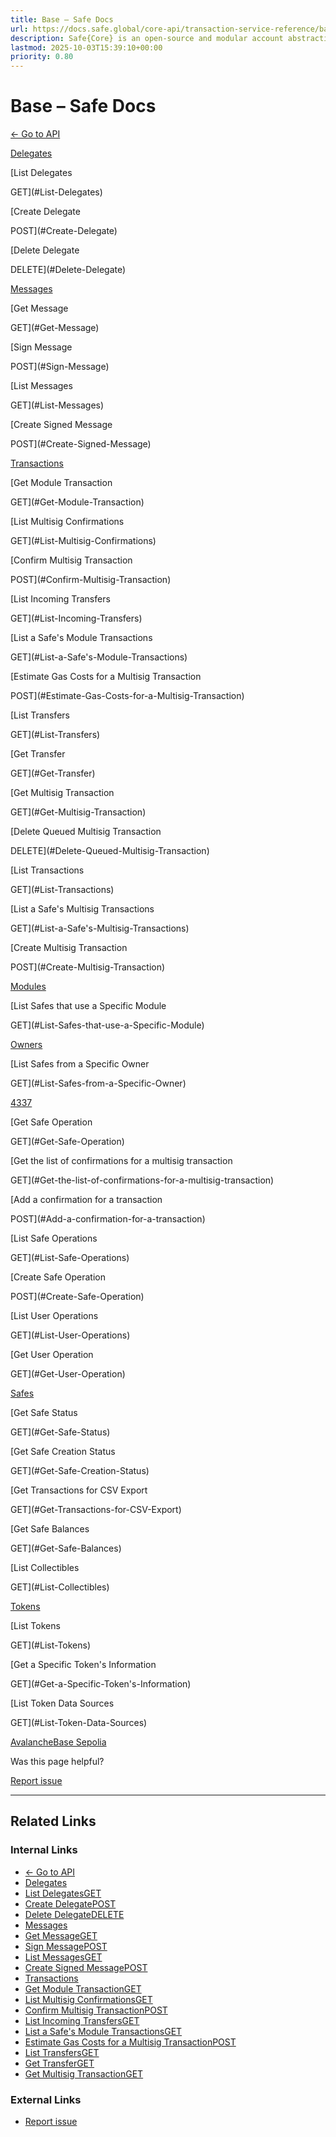 ```yaml
---
title: Base – Safe Docs
url: https://docs.safe.global/core-api/transaction-service-reference/base
description: Safe{Core} is an open-source and modular account abstraction stack. Learn about its features and how to use it.
lastmod: 2025-10-03T15:39:10+00:00
priority: 0.80
---
```


# Base – Safe Docs

[← Go to API](/core-api/transaction-service-overview)

[Delegates](#Delegates)

[List Delegates

GET](#List-Delegates)

[Create Delegate

POST](#Create-Delegate)

[Delete Delegate

DELETE](#Delete-Delegate)

[Messages](#Messages)

[Get Message

GET](#Get-Message)

[Sign Message

POST](#Sign-Message)

[List Messages

GET](#List-Messages)

[Create Signed Message

POST](#Create-Signed-Message)

[Transactions](#Transactions)

[Get Module Transaction

GET](#Get-Module-Transaction)

[List Multisig Confirmations

GET](#List-Multisig-Confirmations)

[Confirm Multisig Transaction

POST](#Confirm-Multisig-Transaction)

[List Incoming Transfers

GET](#List-Incoming-Transfers)

[List a Safe's Module Transactions

GET](#List-a-Safe's-Module-Transactions)

[Estimate Gas Costs for a Multisig Transaction

POST](#Estimate-Gas-Costs-for-a-Multisig-Transaction)

[List Transfers

GET](#List-Transfers)

[Get Transfer

GET](#Get-Transfer)

[Get Multisig Transaction

GET](#Get-Multisig-Transaction)

[Delete Queued Multisig Transaction

DELETE](#Delete-Queued-Multisig-Transaction)

[List Transactions

GET](#List-Transactions)

[List a Safe's Multisig Transactions

GET](#List-a-Safe's-Multisig-Transactions)

[Create Multisig Transaction

POST](#Create-Multisig-Transaction)

[Modules](#Modules)

[List Safes that use a Specific Module

GET](#List-Safes-that-use-a-Specific-Module)

[Owners](#Owners)

[List Safes from a Specific Owner

GET](#List-Safes-from-a-Specific-Owner)

[4337](#4337)

[Get Safe Operation

GET](#Get-Safe-Operation)

[Get the list of confirmations for a multisig transaction

GET](#Get-the-list-of-confirmations-for-a-multisig-transaction)

[Add a confirmation for a transaction

POST](#Add-a-confirmation-for-a-transaction)

[List Safe Operations

GET](#List-Safe-Operations)

[Create Safe Operation

POST](#Create-Safe-Operation)

[List User Operations

GET](#List-User-Operations)

[Get User Operation

GET](#Get-User-Operation)

[Safes](#Safes)

[Get Safe Status

GET](#Get-Safe-Status)

[Get Safe Creation Status

GET](#Get-Safe-Creation-Status)

[Get Transactions for CSV Export

GET](#Get-Transactions-for-CSV-Export)

[Get Safe Balances

GET](#Get-Safe-Balances)

[List Collectibles

GET](#List-Collectibles)

[Tokens](#Tokens)

[List Tokens

GET](#List-Tokens)

[Get a Specific Token's Information

GET](#Get-a-Specific-Token's-Information)

[List Token Data Sources

GET](#List-Token-Data-Sources)

[Avalanche](/core-api/transaction-service-reference/avalanche "Avalanche")[Base Sepolia](/core-api/transaction-service-reference/base-sepolia "Base Sepolia")

Was this page helpful?

[Report issue](https://github.com/safe-global/safe-docs/issues/new?assignees=&labels=nextra-feedback&projects=&template=nextra-feedback.yml&title=%5BFeedback%5D+)

---

## Related Links

### Internal Links

- [← Go to API](https://docs.safe.global/core-api/transaction-service-overview)
- [Delegates](https://docs.safe.global/core-api/transaction-service-reference/base)
- [List DelegatesGET](https://docs.safe.global/core-api/transaction-service-reference/base)
- [Create DelegatePOST](https://docs.safe.global/core-api/transaction-service-reference/base)
- [Delete DelegateDELETE](https://docs.safe.global/core-api/transaction-service-reference/base)
- [Messages](https://docs.safe.global/core-api/transaction-service-reference/base)
- [Get MessageGET](https://docs.safe.global/core-api/transaction-service-reference/base)
- [Sign MessagePOST](https://docs.safe.global/core-api/transaction-service-reference/base)
- [List MessagesGET](https://docs.safe.global/core-api/transaction-service-reference/base)
- [Create Signed MessagePOST](https://docs.safe.global/core-api/transaction-service-reference/base)
- [Transactions](https://docs.safe.global/core-api/transaction-service-reference/base)
- [Get Module TransactionGET](https://docs.safe.global/core-api/transaction-service-reference/base)
- [List Multisig ConfirmationsGET](https://docs.safe.global/core-api/transaction-service-reference/base)
- [Confirm Multisig TransactionPOST](https://docs.safe.global/core-api/transaction-service-reference/base)
- [List Incoming TransfersGET](https://docs.safe.global/core-api/transaction-service-reference/base)
- [List a Safe's Module TransactionsGET](https://docs.safe.global/core-api/transaction-service-reference/base)
- [Estimate Gas Costs for a Multisig TransactionPOST](https://docs.safe.global/core-api/transaction-service-reference/base)
- [List TransfersGET](https://docs.safe.global/core-api/transaction-service-reference/base)
- [Get TransferGET](https://docs.safe.global/core-api/transaction-service-reference/base)
- [Get Multisig TransactionGET](https://docs.safe.global/core-api/transaction-service-reference/base)

### External Links

- [Report issue](https://github.com/safe-global/safe-docs/issues/new?assignees=&labels=nextra-feedback&projects=&template=nextra-feedback.yml&title=%5BFeedback%5D+)
